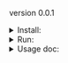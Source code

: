 version 0.0.1

<details><summary>Install:</summary>
<p>

```console
git clone https://bitbucket.locotech-signal.ru/scm/~ignat.penshin/navigator.git
chdir navigator
pip install -r requirements.txt
```
</p>
</details>

<details><summary>Run:</summary>
<p>

```console
python main.py
```
</p>
</details>

<details><summary>Usage doc:</summary>
<p>

1) main.py will create Navigator class instance and run Navigator.tracking_info()
   it will emulate train-motion data and build kd-tree for 5 closest points:

2) closest points are shared with utils.shared_memory.RamBox object 
   so, you can use it that way:
   
    ```python
    from utils.shared_memory import RamBox
    from time import sleep

    data = RamBox(name = "point_routing", role = "r")

    while True:
        s = data.read()
        if type(s) == list:
            print(s)
            sleep(1)
        continue
    ```
    shared data contains next info (for example):

    ```python
    data: list[dict[str, int|float|str|tuple[float, float]]]
    
    data = [{'Pose': (37.419485, 55.727001), 'Speed': 13.9, 'Heading': 271.27}, 
            {'point_id': 341, 'point_descript': 1, 'point_coord': (37.415335, 55.726974), 'direct_m': 260.74}, 
            {'point_id': 696, 'point_descript': 1, 'point_coord': (37.41496, 55.726992), 'direct_m': 284.32}, 
            {'point_id': 697, 'point_descript': 1, 'point_coord': (37.414956, 55.726977), 'direct_m': 284.58}, 
            {'point_id': 117, 'point_descript': 1, 'point_coord': (37.41485, 55.727057), 'direct_m': 291.3}, 
            {'point_id': 343, 'point_descript': 1, 'point_coord': (37.414614, 55.726994), 'direct_m': 306.06}
           ]
    
                    ### Data Description ###

    # data[0]   -> Train:           Pose (lon, lat: WGS-84), 
    #                               Speed (km/h), 
    #                               Heading (azimuth to North in degrees)

    # data[1:6] -> Point info dict: point_id (point index from DB), 
    #                               point_descript (type/color/style/word, e.g. any classifier)
    #                               point_coord (lon, lat: WGS-84)
    #                               direct_m (distance to point in meters)

    ```
3) You can check 
   ```console 
   python test_shared.py 
   ``` 
   to make sure the system is working.

4) By the way: Sometimes there is no detected points around. So you will take only train coords in shared data list. 

</p>
</details>

